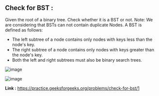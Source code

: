 ## Check for BST :

Given the root of a binary tree. Check whether it is a BST or not.
Note: We are considering that BSTs can not contain duplicate Nodes.
A BST is defined as follows:

- The left subtree of a node contains only nodes with keys less than the node's key.
- The right subtree of a node contains only nodes with keys greater than the node's key.
- Both the left and right subtrees must also be binary search trees.

![image](https://user-images.githubusercontent.com/23376002/158555932-9eb03f53-7deb-4171-bbc1-38063c287df8.png)

![image](https://user-images.githubusercontent.com/23376002/158555964-ecb06dd4-b804-42fb-8c96-cf5eaf1752b5.png)

**Link :** https://practice.geeksforgeeks.org/problems/check-for-bst/1




